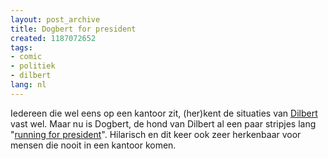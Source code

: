 ```yaml
---
layout: post_archive
title: Dogbert for president
created: 1187072652
tags:
- comic
- politiek
- dilbert
lang: nl
---
```

Iedereen die wel eens op een kantoor zit, (her)kent de situaties van [Dilbert](http://www.dilbert.com/) vast wel. Maar nu is Dogbert, de hond van Dilbert al een paar stripjes lang "[running for president](http://www.dilbert.com/comics/dilbert/archive/images/dilbert2007081527611.gif")". Hilarisch en dit keer ook zeer herkenbaar voor mensen die nooit in een kantoor komen.
